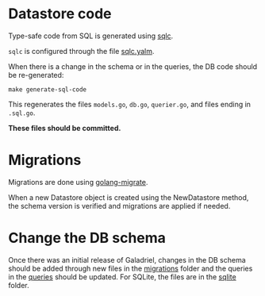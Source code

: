 # Datastore code

Type-safe code from SQL is generated using [sqlc](https://github.com/kyleconroy/sqlc).

`sqlc` is configured through the file [sqlc.yalm](sqlc.yaml).

When there is a change in the schema or in the queries, the DB code should be re-generated:

```
make generate-sql-code
```

This regenerates the files `models.go`, `db.go`, `querier.go`, and files ending in `.sql.go`.

**These files should be committed.**

# Migrations

Migrations are done using [golang-migrate](https://github.com/golang-migrate/migrate).

When a new Datastore object is created using the NewDatastore method, the schema version is verified and
migrations are applied if needed.

# Change the DB schema

Once there was an initial release of Galadriel, changes in the DB schema should be added through new files
in the [migrations](postgres/migrations) folder and the queries in the [queries](postgres/queries) should be updated.
For SQLite, the files are in the [sqlite](sqlite) folder.